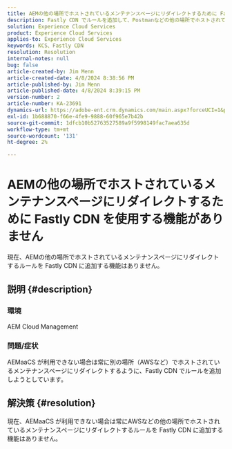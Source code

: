 ```yaml
---
title: AEMの他の場所でホストされているメンテナンスページにリダイレクトするために Fastly CDN を使用する機能がありません
description: Fastly CDN でルールを追加して、Postmanなどの他の場所でホストされているメンテナンスページにリダイレクトする方法に関する問題について詳しく説明します。
solution: Experience Cloud Services
product: Experience Cloud Services
applies-to: Experience Cloud Services
keywords: KCS、Fastly CDN
resolution: Resolution
internal-notes: null
bug: false
article-created-by: Jim Menn
article-created-date: 4/8/2024 8:38:56 PM
article-published-by: Jim Menn
article-published-date: 4/8/2024 8:39:15 PM
version-number: 2
article-number: KA-23691
dynamics-url: https://adobe-ent.crm.dynamics.com/main.aspx?forceUCI=1&pagetype=entityrecord&etn=knowledgearticle&id=1fea60ff-e7f5-ee11-a1fe-6045bd006268
exl-id: 1b688870-f66e-4fe9-9888-60f965e7b42b
source-git-commit: 1dfcb10b52763527589a9f5998149fac7aea635d
workflow-type: tm+mt
source-wordcount: '131'
ht-degree: 2%

---
```


# AEMの他の場所でホストされているメンテナンスページにリダイレクトするために Fastly CDN を使用する機能がありません


現在、AEMの他の場所でホストされているメンテナンスページにリダイレクトするルールを Fastly CDN に追加する機能はありません。

## 説明 {#description}


### 環境

AEM Cloud Management

### 問題/症状

AEMaaCS が利用できない場合は常に別の場所（AWSなど）でホストされているメンテナンスページにリダイレクトするように、Fastly CDN でルールを追加しようとしています。


## 解決策 {#resolution}


現在、AEMaaCS が利用できない場合は常にAWSなどの他の場所でホストされているメンテナンスページにリダイレクトするルールを Fastly CDN に追加する機能はありません。
